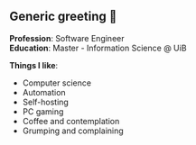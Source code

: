 ## Generic greeting 👋
**Profession**: Software Engineer    
**Education**: Master - Information Science @ UiB

**Things I like**: 
- Computer science
- Automation
- Self-hosting
- PC gaming
- Coffee and contemplation
- Grumping and complaining
<!--
**svimanet/svimanet** is a ✨ _special_ ✨ repository because its `README.md` (this file) appears on your GitHub profile.

Here are some ideas to get you started:

- 🔭 I’m currently working on ...
- 🌱 I’m currently learning ...
- 👯 I’m looking to collaborate on ...
- 🤔 I’m looking for help with ...
- 💬 Ask me about ...
- 📫 How to reach me: ...
- 😄 Pronouns: ...
- ⚡ Fun fact: ...
-->
